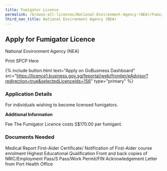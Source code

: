 ```yaml
---
title: Fumigator Licence
permalink: /browse-all-licences/National-Environment-Agency-(NEA)/Fumigator-Licence
third_nav_title: National Environment Agency (NEA)
---
```


## Apply for Fumigator Licence

National Environment Agency (NEA)

Print SPCP Here


{% include button.html text="Apply on GoBusiness Dashboard" src="https://licence1.business.gov.sg/feportal/web/frontier/eAdvisor?redirection=true&selectedLicenceIds=156" type="primary" %}

### Application Details

<p>For individuals wishing to become licensed fumigators.</p>

**Additional Information**

Fee
The Fumigator Licence costs S$170.00 per fumigant.

### Documents Needed

Medical Report
First-Aider Certificate/ Notification of First-Aider course enrolment
Highest Educational Qualification
Front and back copies of NRIC/Employment Pass/S Pass/Work Permit/FIN
Acknowledgement Letter from Port Health Office

